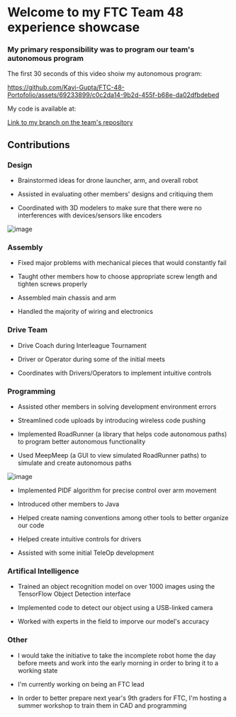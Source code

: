 # Welcome to my FTC Team 48 experience showcase

### My primary responsibility was to program our team's autonomous program

The first 30 seconds of this video shoiw my autonomous program:

https://github.com/Kavi-Gupta/FTC-48-Portofolio/assets/69233899/c0c2da14-9b2d-455f-b68e-da02dfbdebed

My code is available at:

[Link to my branch on the team's repository](https://github.com/NerdHerd-FTC/FTC-48-Road-Runner-Autonomous/tree/Kavi_Gupta_Developer)

## Contributions

### Design

* Brainstormed ideas for drone launcher, arm, and overall robot

* Assisted in evaluating other members' designs and critiquing them

* Coordinated with 3D modelers to make sure that there were no interferences with devices/sensors like encoders

![image](https://github.com/Kavi-Gupta/FTC-48-Portofolio/assets/69233899/06d0446c-e63f-4bc4-9b53-d3ce2ce3c731)


### Assembly

* Fixed major problems with mechanical pieces that would constantly fail

* Taught other members how to choose appropriate screw length and tighten screws properly

* Assembled main chassis and arm

* Handled the majority of wiring and electronics

### Drive Team

* Drive Coach during Interleague Tournament

* Driver or Operator during some of the initial meets

* Coordinates with Drivers/Operators to implement intuitive controls

### Programming

* Assisted other members in solving development environment errors

* Streamlined code uploads by introducing wireless code pushing

* Implemented RoadRunner (a library that helps code autonomous paths) to program better autonomous functionality

* Used MeepMeep (a GUI to view simulated RoadRunner paths) to simulate and create autonomous paths

![image](https://github.com/Kavi-Gupta/FTC-48-Portofolio/assets/69233899/75e9936e-4b53-452a-b043-5f2bb495ed13)


* Implemented PIDF algorithm for precise control over arm movement

* Introduced other members to Java

* Helped create naming conventions among other tools to better organize our code

* Helped create intuitive controls for drivers

* Assisted with some initial TeleOp development

### Artifical Intelligence

* Trained an object recognition model on over 1000 images using the TensorFlow Object Detection interface

* Implemented code to detect our object using a USB-linked camera

* Worked with experts in the field to imporve our model's accuracy

### Other

* I would take the initiative to take the incomplete robot home the day before meets and work into the early morning in order to bring it to a working state

* I'm currently working on being an FTC lead

* In order to better prepare next year's 9th graders for FTC, I'm hosting a summer workshop to train them in CAD and programming

